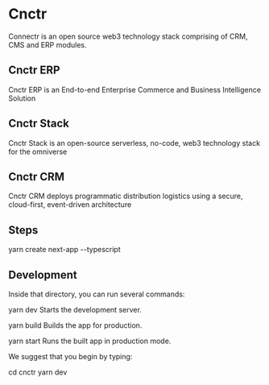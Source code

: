 # Cnctr 

Connectr is an open source web3 technology stack comprising of CRM, CMS and ERP modules.

## Cnctr ERP
Cnctr ERP is an  End-to-end Enterprise Commerce and Business Intelligence Solution

## Cnctr Stack
Cnctr Stack is an open-source serverless, no-code, web3 technology stack for the omniverse

## Cnctr CRM
Cnctr CRM deploys programmatic distribution logistics using a secure, cloud-first, event-driven architecture

## Steps

yarn create next-app --typescript

## Development

Inside that directory, you can run several commands:

  yarn dev
    Starts the development server.

  yarn build
    Builds the app for production.

  yarn start
    Runs the built app in production mode.

We suggest that you begin by typing:

  cd cnctr
  yarn dev
